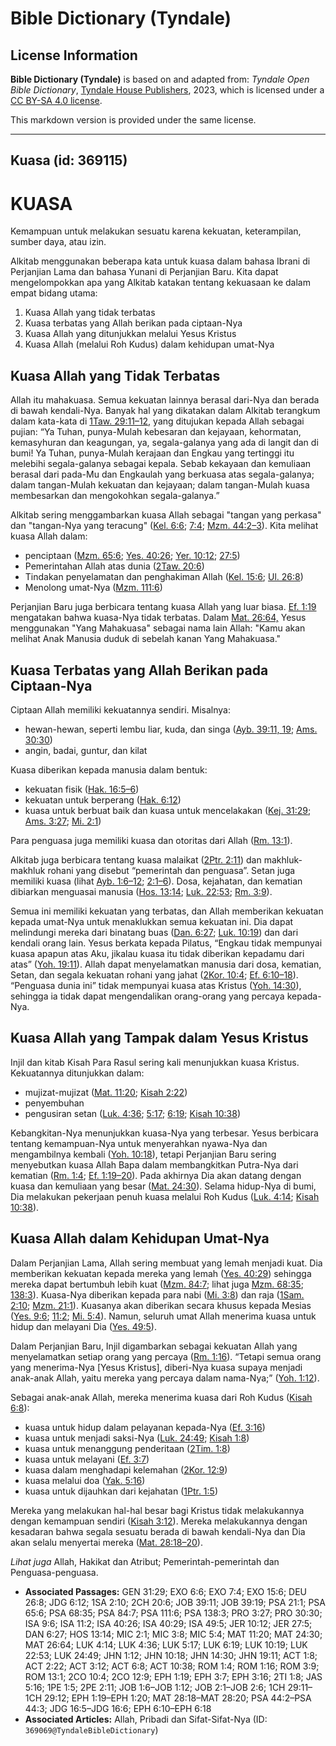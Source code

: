 # Bible Dictionary (Tyndale)

## License Information

**Bible Dictionary (Tyndale)** is based on and adapted from: _Tyndale Open Bible Dictionary_, [Tyndale House Publishers](https://tyndaleopenresources.com/), 2023, which is licensed under a [CC BY-SA 4.0 license](https://creativecommons.org/licenses/by-sa/4.0/legalcode.en).

This markdown version is provided under the same license.



--------------------------------

## Kuasa (id: 369115)

KUASA
=====

Kemampuan untuk melakukan sesuatu karena kekuatan, keterampilan, sumber daya, atau izin. 

Alkitab menggunakan beberapa kata untuk kuasa dalam bahasa Ibrani di Perjanjian Lama dan bahasa Yunani di Perjanjian Baru. Kita dapat mengelompokkan apa yang Alkitab katakan tentang kekuasaan ke dalam empat bidang utama:

1. Kuasa Allah yang tidak terbatas
2. Kuasa terbatas yang Allah berikan pada ciptaan\-Nya
3. Kuasa Allah yang ditunjukkan melalui Yesus Kristus
4. Kuasa Allah (melalui Roh Kudus) dalam kehidupan umat\-Nya

Kuasa Allah yang Tidak Terbatas
-------------------------------

Allah itu mahakuasa. Semua kekuatan lainnya berasal dari\-Nya dan berada di bawah kendali\-Nya. Banyak hal yang dikatakan dalam Alkitab terangkum dalam kata\-kata di [1Taw. 29:11](https://ref.ly/1Chr29:11-1Chr29:12)[–](https://ref.ly/1Chr29:11-1Chr29:12)[12,](https://ref.ly/1Chr29:11-1Chr29:12) yang ditujukan kepada Allah sebagai pujian: “Ya Tuhan, punya\-Mulah kebesaran dan kejayaan, kehormatan, kemasyhuran dan keagungan, ya, segala\-galanya yang ada di langit dan di bumi! Ya Tuhan, punya\-Mulah kerajaan dan Engkau yang tertinggi itu melebihi segala\-galanya sebagai kepala. Sebab kekayaan dan kemuliaan berasal dari pada\-Mu dan Engkaulah yang berkuasa atas segala\-galanya; dalam tangan\-Mulah kekuatan dan kejayaan; dalam tangan\-Mulah kuasa membesarkan dan mengokohkan segala\-galanya.” 

Alkitab sering menggambarkan kuasa Allah sebagai "tangan yang perkasa" dan "tangan\-Nya yang teracung" ([Kel. 6:6](https://ref.ly/Exod6:6); [7:4](https://ref.ly/Exod7:4); [Mzm. 44:2](https://ref.ly/Ps44:2-Ps44:3)[–](https://ref.ly/Ps44:2-Ps44:3)[3](https://ref.ly/Ps44:2-Ps44:3)). Kita melihat kuasa Allah dalam: 

* penciptaan ([Mzm. 65:6](https://ref.ly/Ps65:6); [Yes. 40:26](https://ref.ly/Isa40:26); [Yer. 10:12](https://ref.ly/Jer10:12); [27:5](https://ref.ly/Jer27:5))
* Pemerintahan Allah atas dunia ([2Taw. 20:6](https://ref.ly/2Chr20:6))
* Tindakan penyelamatan dan penghakiman Allah ([Kel. 15:6](https://ref.ly/Exod15:6); [Ul. 26:8](https://ref.ly/Deut26:8))
* Menolong umat\-Nya ([Mzm. 111:6](https://ref.ly/Ps111:6))

Perjanjian Baru juga berbicara tentang kuasa Allah yang luar biasa. [Ef. 1:19](https://ref.ly/Eph1:19) mengatakan bahwa kuasa\-Nya tidak terbatas. Dalam [Mat. 26:64,](https://ref.ly/Matt26:64) Yesus menggunakan "Yang Mahakuasa" sebagai nama lain Allah: "Kamu akan melihat Anak Manusia duduk di sebelah kanan Yang Mahakuasa."

Kuasa Terbatas yang Allah Berikan pada Ciptaan\-Nya
---------------------------------------------------

Ciptaan Allah memiliki kekuatannya sendiri. Misalnya:

* hewan\-hewan, seperti lembu liar, kuda, dan singa ([Ayb. 39:11, 19](https://ref.ly/Job39:11,Job39:19); [Ams. 30:30](https://ref.ly/Prov30:30))
* angin, badai, guntur, dan kilat

Kuasa diberikan kepada manusia dalam bentuk: 

* kekuatan fisik ([Hak. 16:5](https://ref.ly/Judg16:5-Judg16:6)[–](https://ref.ly/Judg16:5-Judg16:6)[6](https://ref.ly/Judg16:5-Judg16:6))
* kekuatan untuk berperang ([Hak. 6:12](https://ref.ly/Judg6:12))
* kuasa untuk berbuat baik dan kuasa untuk mencelakakan ([Kej. 31:29](https://ref.ly/Gen31:29); [Ams. 3:27](https://ref.ly/Prov3:27); [Mi. 2:1](https://ref.ly/Mic2:1))

Para penguasa juga memiliki kuasa dan otoritas dari Allah ([Rm. 13:1](https://ref.ly/Rom13:1)).

Alkitab juga berbicara tentang kuasa malaikat ([2Ptr. 2:11](https://ref.ly/2Pet2:11)) dan makhluk\-makhluk rohani yang disebut “pemerintah dan penguasa”. Setan juga memiliki kuasa (lihat [Ayb. 1:6](https://ref.ly/Job1:6-Job1:12)[–](https://ref.ly/Job1:6-Job1:12)[12](https://ref.ly/Job1:6-Job1:12); [2:1](https://ref.ly/Job2:1-Job2:6)[–](https://ref.ly/Job2:1-Job2:6)[6](https://ref.ly/Job2:1-Job2:6)). Dosa, kejahatan, dan kematian dibiarkan menguasai manusia ([Hos. 13:14](https://ref.ly/Hos13:14); [Luk. 22:53](https://ref.ly/Luke22:53); [Rm. 3:9](https://ref.ly/Rom3:9)). 

Semua ini memiliki kekuatan yang terbatas, dan Allah memberikan kekuatan kepada umat\-Nya untuk menaklukkan semua kekuatan ini. Dia dapat melindungi mereka dari binatang buas ([Dan. 6:27](https://ref.ly/Dan6:27); [Luk. 10:19](https://ref.ly/Luke10:19)) dan dari kendali orang lain. Yesus berkata kepada Pilatus, “Engkau tidak mempunyai kuasa apapun atas Aku, jikalau kuasa itu tidak diberikan kepadamu dari atas” ([Yoh. 19:11](https://ref.ly/John19:11)). Allah dapat menyelamatkan manusia dari dosa, kematian, Setan, dan segala kekuatan rohani yang jahat ([2Kor. 10:4](https://ref.ly/2Cor10:4); [Ef. 6:10](https://ref.ly/Eph6:10-Eph6:18)[–](https://ref.ly/Eph6:10-Eph6:18)[18](https://ref.ly/Eph6:10-Eph6:18)). “Penguasa dunia ini” tidak mempunyai kuasa atas Kristus ([Yoh. 14:30](https://ref.ly/John14:30)), sehingga ia tidak dapat mengendalikan orang\-orang yang percaya kepada\-Nya.

Kuasa Allah yang Tampak dalam Yesus Kristus
-------------------------------------------

Injil dan kitab Kisah Para Rasul sering kali menunjukkan kuasa Kristus. Kekuatannya ditunjukkan dalam:

* mujizat\-mujizat ([Mat. 11:20](https://ref.ly/Matt11:20); [Kisah 2:22](https://ref.ly/Acts2:22))
* penyembuhan
* pengusiran setan ([Luk. 4:36](https://ref.ly/Luke4:36); [5:17](https://ref.ly/Luke5:17); [6:19](https://ref.ly/Luke6:19); [Kisah 10:38](https://ref.ly/Acts10:38))

Kebangkitan\-Nya menunjukkan kuasa\-Nya yang terbesar. Yesus berbicara tentang kemampuan\-Nya untuk menyerahkan nyawa\-Nya dan mengambilnya kembali ([Yoh. 10:18](https://ref.ly/John10:18)), tetapi Perjanjian Baru sering menyebutkan kuasa Allah Bapa dalam membangkitkan Putra\-Nya dari kematian ([Rm. 1:4](https://ref.ly/Rom1:4); [Ef. 1:19](https://ref.ly/Eph1:19-Eph1:20)[–](https://ref.ly/Eph1:19-Eph1:20)[20](https://ref.ly/Eph1:19-Eph1:20)). Pada akhirnya Dia akan datang dengan kuasa dan kemuliaan yang besar ([Mat. 24:30](https://ref.ly/Matt24:30)). Selama hidup\-Nya di bumi, Dia melakukan pekerjaan penuh kuasa melalui Roh Kudus ([Luk. 4:14](https://ref.ly/Luke4:14); [Kisah 10:38](https://ref.ly/Acts10:38)).

Kuasa Allah dalam Kehidupan Umat\-Nya
-------------------------------------

Dalam Perjanjian Lama, Allah sering membuat yang lemah menjadi kuat. Dia memberikan kekuatan kepada mereka yang lemah ([Yes. 40:29](https://ref.ly/Isa40:29)) sehingga mereka dapat bertumbuh lebih kuat ([Mzm. 84:7](https://ref.ly/Ps84:7); lihat juga [Mzm. 68:35](https://ref.ly/Ps68:35); [138:3](https://ref.ly/Ps138:3)). Kuasa\-Nya diberikan kepada para nabi ([Mi. 3:8](https://ref.ly/Mic3:8)) dan raja ([1Sam. 2:10](https://ref.ly/1Sam2:10); [Mzm. 21:1](https://ref.ly/Ps21:1)). Kuasanya akan diberikan secara khusus kepada Mesias ([Yes. 9:6](https://ref.ly/Isa9:6); [11:2](https://ref.ly/Isa11:2); [Mi. 5:4](https://ref.ly/Mic5:4)). Namun, seluruh umat Allah menerima kuasa untuk hidup dan melayani Dia ([Yes. 49:5](https://ref.ly/Isa49:5)). 

Dalam Perjanjian Baru, Injil digambarkan sebagai kekuatan Allah yang menyelamatkan setiap orang yang percaya ([Rm. 1:16](https://ref.ly/Rom1:16)). “Tetapi semua orang yang menerima\-Nya \[Yesus Kristus], diberi\-Nya kuasa supaya menjadi anak\-anak Allah, yaitu mereka yang percaya dalam nama\-Nya;” ([Yoh. 1:12](https://ref.ly/John1:12)). 

Sebagai anak\-anak Allah, mereka menerima kuasa dari Roh Kudus ([Kisah 6:8](https://ref.ly/Acts6:8)):

* kuasa untuk hidup dalam pelayanan kepada\-Nya ([Ef. 3:16](https://ref.ly/Eph3:16))
* kuasa untuk menjadi saksi\-Nya ([Luk. 24:49](https://ref.ly/Luke24:49); [Kisah 1:8](https://ref.ly/Acts1:8))
* kuasa untuk menanggung penderitaan ([2Tim. 1:8](https://ref.ly/2Tim1:8))
* kuasa untuk melayani ([Ef. 3:7](https://ref.ly/Eph3:7))
* kuasa dalam menghadapi kelemahan ([2Kor. 12:9](https://ref.ly/2Cor12:9))
* kuasa melalui doa ([Yak. 5:16](https://ref.ly/Jas5:16))
* kuasa untuk dijauhkan dari kejahatan ([1Ptr. 1:5](https://ref.ly/1Pet1:5))

Mereka yang melakukan hal\-hal besar bagi Kristus tidak melakukannya dengan kemampuan sendiri ([Kisah 3:12](https://ref.ly/Acts3:12)). Mereka melakukannya dengan kesadaran bahwa segala sesuatu berada di bawah kendali\-Nya dan Dia akan selalu menyertai mereka ([Mat. 28:18–20](https://ref.ly/Matt28:18-Matt28:20)).

*Lihat juga* Allah, Hakikat dan Atribut; Pemerintah\-pemerintah dan Penguasa\-penguasa.

* **Associated Passages:** GEN 31:29; EXO 6:6; EXO 7:4; EXO 15:6; DEU 26:8; JDG 6:12; 1SA 2:10; 2CH 20:6; JOB 39:11; JOB 39:19; PSA 21:1; PSA 65:6; PSA 68:35; PSA 84:7; PSA 111:6; PSA 138:3; PRO 3:27; PRO 30:30; ISA 9:6; ISA 11:2; ISA 40:26; ISA 40:29; ISA 49:5; JER 10:12; JER 27:5; DAN 6:27; HOS 13:14; MIC 2:1; MIC 3:8; MIC 5:4; MAT 11:20; MAT 24:30; MAT 26:64; LUK 4:14; LUK 4:36; LUK 5:17; LUK 6:19; LUK 10:19; LUK 22:53; LUK 24:49; JHN 1:12; JHN 10:18; JHN 14:30; JHN 19:11; ACT 1:8; ACT 2:22; ACT 3:12; ACT 6:8; ACT 10:38; ROM 1:4; ROM 1:16; ROM 3:9; ROM 13:1; 2CO 10:4; 2CO 12:9; EPH 1:19; EPH 3:7; EPH 3:16; 2TI 1:8; JAS 5:16; 1PE 1:5; 2PE 2:11; JOB 1:6–JOB 1:12; JOB 2:1–JOB 2:6; 1CH 29:11–1CH 29:12; EPH 1:19–EPH 1:20; MAT 28:18–MAT 28:20; PSA 44:2–PSA 44:3; JDG 16:5–JDG 16:6; EPH 6:10–EPH 6:18
* **Associated Articles:** Allah, Pribadi dan Sifat-Sifat-Nya (ID: `369069@TyndaleBibleDictionary`)

